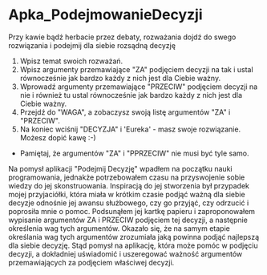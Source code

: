 # Apka_PodejmowanieDecyzji
Przy kawie bądź herbacie przez debaty, rozważania dojdź do swego rozwiązania i podejmij dla siebie rozsądną decyzję
1. Wpisz temat swoich rozważań.
2. Wpisz argumenty przemawiające "ZA" podjęciem decyzji na tak i ustal równocześnie jak bardzo każdy z nich jest dla Ciebie ważny.
3. Wprowadź argumenty przemawiające "PRZECIW" podjęciem decyzji na nie i również tu ustal równocześnie jak bardzo każdy z nich jest dla Ciebie ważny.
4. Przejdź do "WAGA", a zobaczysz swoją listę argumentów "ZA" i "PRZECIW".
5. Na koniec wciśnij "DECYZJA" i 'Eureka' - masz swoje rozwiązanie. Możesz dopić kawę :-)
* Pamiętaj, że argumentów "ZA" i "PPRZECIW" nie musi być tyle samo.

Na pomysł aplikacji "Podejmij Decyzję" wpadłem na początku nauki programowania, jednakże potrzebowałem czasu na przyswojenie sobie wiedzy do jej skonstruowania. Inspiracją do jej stworzenia był przypadek mojej przyjaciółki, która miała w krótkim czasie podjąć ważną dla siebie decyzje odnośnie jej awansu służbowego, czy go przyjąć, czy odrzucić i poprosiła mnie o pomoc. Podsunąłem jej kartkę papieru i zaproponowałem wypisanie argumentów ZA i PRZECIW podjęciem tej decyzji, a następnie określenia wag tych argumentów. Okazało się, że na samym etapie określania wag tych argumentów zrozumiała jaką powinna podjąć najlepszą dla siebie decyzję. Stąd pomysł na aplikację, która może pomóc w podjęciu decyzji, a dokładniej uświadomić i uszeregować ważność argumentów przemawiających za podjęciem właściwej decyzji.
